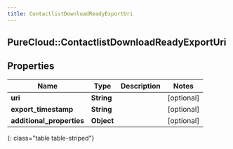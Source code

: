 ```yaml
---
title: ContactlistDownloadReadyExportUri
---
```

## PureCloud::ContactlistDownloadReadyExportUri

## Properties

|Name | Type | Description | Notes|
|------------ | ------------- | ------------- | -------------|
| **uri** | **String** |  | [optional] |
| **export_timestamp** | **String** |  | [optional] |
| **additional_properties** | **Object** |  | [optional] |
{: class="table table-striped"}


